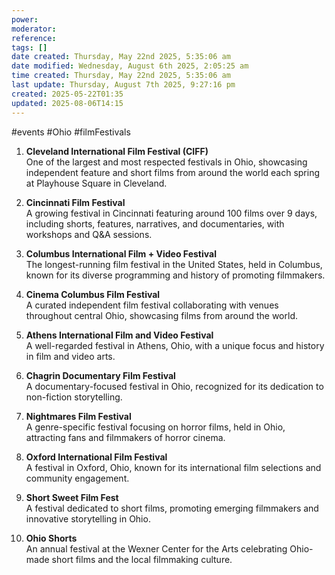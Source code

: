 ```yaml
---
power: 
moderator: 
reference: 
tags: []
date created: Thursday, May 22nd 2025, 5:35:06 am
date modified: Wednesday, August 6th 2025, 2:05:25 am
time created: Thursday, May 22nd 2025, 5:35:06 am
last update: Thursday, August 7th 2025, 9:27:16 pm
created: 2025-05-22T01:35
updated: 2025-08-06T14:15
---
```

#events  #Ohio #filmFestivals

1. **Cleveland International Film Festival (CIFF)**  
    One of the largest and most respected festivals in Ohio, showcasing independent feature and short films from around the world each spring at Playhouse Square in Cleveland[](https://midohiofilm.com/film-festivals/)[](https://www.clevelandfilm.org/).
    
2. **Cincinnati Film Festival**  
    A growing festival in Cincinnati featuring around 100 films over 9 days, including shorts, features, narratives, and documentaries, with workshops and Q&A sessions[](https://midohiofilm.com/film-festivals/)[](https://www.reddit.com/r/FilmFestivals/comments/1bjekzo/what_are_some_film_festivals_in_ohio/).
    
3. **Columbus International Film + Video Festival**  
    The longest-running film festival in the United States, held in Columbus, known for its diverse programming and history of promoting filmmakers[](https://midohiofilm.com/film-festivals/)[](https://en.wikipedia.org/wiki/Category:Film_festivals_in_Ohio).
    
4. **Cinema Columbus Film Festival**  
    A curated independent film festival collaborating with venues throughout central Ohio, showcasing films from around the world[](https://10best.usatoday.com/awards/cinema-columbus-film-festival-columbus-ohio/).
    
5. **Athens International Film and Video Festival**  
    A well-regarded festival in Athens, Ohio, with a unique focus and history in film and video arts[](https://www.reddit.com/r/FilmFestivals/comments/1bjekzo/what_are_some_film_festivals_in_ohio/).
    
6. **Chagrin Documentary Film Festival**  
    A documentary-focused festival in Ohio, recognized for its dedication to non-fiction storytelling[](https://en.wikipedia.org/wiki/Category:Film_festivals_in_Ohio).
    
7. **Nightmares Film Festival**  
    A genre-specific festival focusing on horror films, held in Ohio, attracting fans and filmmakers of horror cinema[](https://en.wikipedia.org/wiki/Category:Film_festivals_in_Ohio)[](https://ohiogoestothemovies.org/ohio-film-festivals/).
    
8. **Oxford International Film Festival**  
    A festival in Oxford, Ohio, known for its international film selections and community engagement[](https://en.wikipedia.org/wiki/Category:Film_festivals_in_Ohio).
    
9. **Short Sweet Film Fest**  
    A festival dedicated to short films, promoting emerging filmmakers and innovative storytelling in Ohio[](https://en.wikipedia.org/wiki/Category:Film_festivals_in_Ohio).
    
10. **Ohio Shorts**  
    An annual festival at the Wexner Center for the Arts celebrating Ohio-made short films and the local filmmaking culture[](https://wexarts.org/series/ohio-shorts).